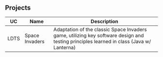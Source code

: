 ## Projects
| UC   | Name      | Description                                                  |
|------|-----------|--------------------------------------------------------------|
| LDTS | Space Invaders  | Adaptation of the classic Space Invaders game, utilizing key software design and testing principles learned in class (Java w/ Lanterna)    |
<!--
**AlexL534/AlexL534** is a ✨ _special_ ✨ repository because its `README.md` (this file) appears on your GitHub profile.

Here are some ideas to get you started:

- 🔭 I’m currently working on ...
- 🌱 I’m currently learning ...
- 👯 I’m looking to collaborate on ...
- 🤔 I’m looking for help with ...
- 💬 Ask me about ...
- 📫 How to reach me: ...
- 😄 Pronouns: ...
- ⚡ Fun fact: ...
-->
